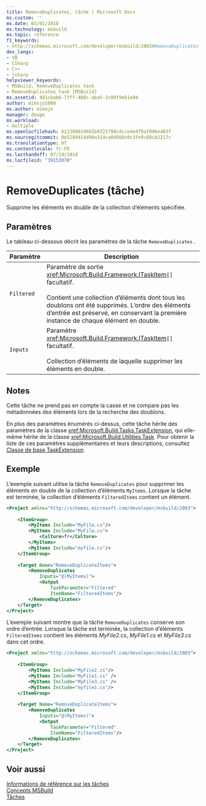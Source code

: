 ```yaml
---
title: RemoveDuplicates, tâche | Microsoft Docs
ms.custom: ''
ms.date: 03/01/2018
ms.technology: msbuild
ms.topic: reference
f1_keywords:
- http://schemas.microsoft.com/developer/msbuild/2003#RemoveDuplicates
dev_langs:
- VB
- CSharp
- C++
- jsharp
helpviewer_keywords:
- MSBuild, RemoveDuplicates task
- RemoveDuplicates task [MSBuild]
ms.assetid: 481cbab6-73ff-488c-aba5-2c09f9eb1e04
author: mikejo5000
ms.author: mikejo
manager: douge
ms.workload:
- multiple
ms.openlocfilehash: b121090196b5b9222799cdcce4e4f9af096e483f
ms.sourcegitcommit: 0e5289414d90a314ca0d560c0c3fe9c88cb2217c
ms.translationtype: HT
ms.contentlocale: fr-FR
ms.lasthandoff: 07/19/2018
ms.locfileid: "39153070"
---
```

# <a name="removeduplicates-task"></a>RemoveDuplicates (tâche)
Supprime les éléments en double de la collection d’éléments spécifiée.  
  
## <a name="parameters"></a>Paramètres  
 Le tableau ci-dessous décrit les paramètres de la tâche `RemoveDuplicates` .  
  
|Paramètre|Description|  
|---------------|-----------------|  
|`Filtered`|Paramètre de sortie <xref:Microsoft.Build.Framework.ITaskItem>`[]` facultatif.<br /><br /> Contient une collection d’éléments dont tous les doublons ont été supprimés. L’ordre des éléments d’entrée est préservé, en conservant la première instance de chaque élément en double.|  
|`Inputs`|Paramètre <xref:Microsoft.Build.Framework.ITaskItem>`[]` facultatif.<br /><br /> Collection d’éléments de laquelle supprimer les éléments en double.|  
  
## <a name="remarks"></a>Notes  
 Cette tâche ne prend pas en compte la casse et ne compare pas les métadonnées des éléments lors de la recherche des doublons.  
  
 En plus des paramètres énumérés ci-dessus, cette tâche hérite des paramètres de la classe <xref:Microsoft.Build.Tasks.TaskExtension>, qui elle-même hérite de la classe <xref:Microsoft.Build.Utilities.Task>. Pour obtenir la liste de ces paramètres supplémentaires et leurs descriptions, consultez [Classe de base TaskExtension](../msbuild/taskextension-base-class.md).  
  
## <a name="example"></a>Exemple  
 L’exemple suivant utilise la tâche `RemoveDuplicates` pour supprimer les éléments en double de la collection d’éléments `MyItems`. Lorsque la tâche est terminée, la collection d’éléments `FilteredItems` contient un élément.  
  
```xml  
<Project xmlns="http://schemas.microsoft.com/developer/msbuild/2003">  
  
    <ItemGroup>  
        <MyItems Include="MyFile.cs"/>  
        <MyItems Include="MyFile.cs">  
            <Culture>fr</Culture>  
        </MyItems>  
        <MyItems Include="myfile.cs"/>  
    </ItemGroup>  
  
    <Target Name="RemoveDuplicateItems">  
        <RemoveDuplicates  
            Inputs="@(MyItems)">  
            <Output  
                TaskParameter="Filtered"  
                ItemName="FilteredItems"/>  
        </RemoveDuplicates>  
    </Target>  
</Project>  
```  

 L’exemple suivant montre que la tâche `RemoveDuplicates` conserve son ordre d’entrée. Lorsque la tâche est terminée, la collection d’éléments `FilteredItems` contient les éléments *MyFile2.cs*, *MyFile1.cs* et *MyFile3.cs* dans cet ordre.  
  
```xml  
<Project xmlns="http://schemas.microsoft.com/developer/msbuild/2003">  
  
    <ItemGroup>  
        <MyItems Include="MyFile2.cs"/>  
        <MyItems Include="MyFile1.cs" />  
        <MyItems Include="MyFile3.cs" />  
        <MyItems Include="myfile1.cs"/>  
    </ItemGroup>  
  
    <Target Name="RemoveDuplicateItems">  
        <RemoveDuplicates  
            Inputs="@(MyItems)">  
            <Output  
                TaskParameter="Filtered"  
                ItemName="FilteredItems"/>  
        </RemoveDuplicates>  
    </Target>  
</Project>  
```  

## <a name="see-also"></a>Voir aussi  
 [Informations de référence sur les tâches](../msbuild/msbuild-task-reference.md)   
 [Concepts MSBuild](../msbuild/msbuild-concepts.md)   
 [Tâches](../msbuild/msbuild-tasks.md)
